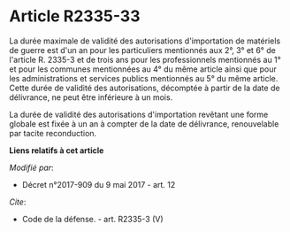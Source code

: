 # Article R2335-33

La durée maximale de validité des autorisations d'importation de matériels de guerre est d'un an pour les particuliers
mentionnés aux 2°, 3° et 6° de l'article R. 2335-3 et de trois ans pour les professionnels mentionnés au 1° et pour les
communes mentionnées au 4° du même article ainsi que pour les administrations et services publics mentionnés au 5° du même
article. Cette durée de validité des autorisations, décomptée à partir de la date de délivrance, ne peut être inférieure à un
mois.

La durée de validité des autorisations d'importation revêtant une forme globale est fixée à un an à compter de la date de
délivrance, renouvelable par tacite reconduction.

**Liens relatifs à cet article**

_Modifié par_:

  - Décret n°2017-909 du 9 mai 2017 - art. 12

_Cite_:

  - Code de la défense. - art. R2335-3 (V)
